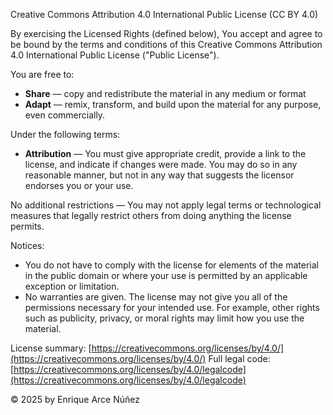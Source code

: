 Creative Commons Attribution 4.0 International Public License (CC BY 4.0)

By exercising the Licensed Rights (defined below), You accept and agree to be bound by the terms and conditions of this Creative Commons Attribution 4.0 International Public License ("Public License").

You are free to:

* **Share** — copy and redistribute the material in any medium or format
* **Adapt** — remix, transform, and build upon the material for any purpose, even commercially.

Under the following terms:

* **Attribution** — You must give appropriate credit, provide a link to the license, and indicate if changes were made. You may do so in any reasonable manner, but not in any way that suggests the licensor endorses you or your use.

No additional restrictions — You may not apply legal terms or technological measures that legally restrict others from doing anything the license permits.

Notices:

* You do not have to comply with the license for elements of the material in the public domain or where your use is permitted by an applicable exception or limitation.
* No warranties are given. The license may not give you all of the permissions necessary for your intended use. For example, other rights such as publicity, privacy, or moral rights may limit how you use the material.

License summary: [https://creativecommons.org/licenses/by/4.0/](https://creativecommons.org/licenses/by/4.0/)
Full legal code: [https://creativecommons.org/licenses/by/4.0/legalcode](https://creativecommons.org/licenses/by/4.0/legalcode)

© 2025 by Enrique Arce Núñez
